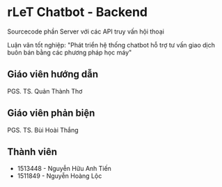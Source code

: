 # rLeT Chatbot - Backend

Sourcecode phần Server với các API truy vấn hội thoại

Luận văn tốt nghiệp: "Phát triển hệ thống chatbot hỗ trợ tư vấn giao dịch buôn bán bằng các phương pháp học máy"

## Giáo viên hướng dẫn
PGS. TS. Quản Thành Thơ
## Giáo viên phản biện
PGS. TS. Bùi Hoài Thắng
## Thành viên
* 1513448 - Nguyễn Hữu Anh Tiến
* 1511849 - Nguyễn Hoàng Lộc